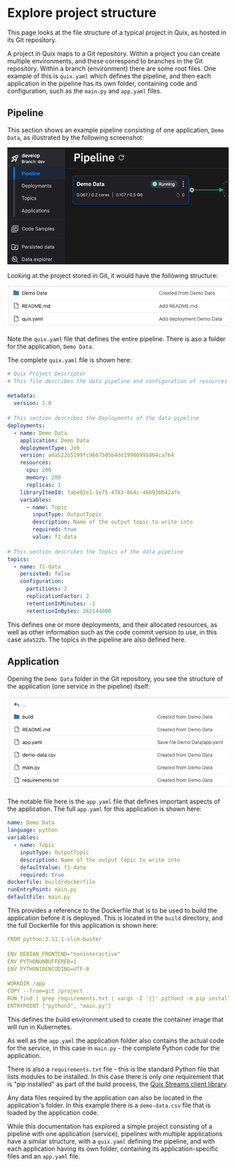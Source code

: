 # Explore project structure

This page looks at the file structure of a typical project in Quix, as hosted in its Git repository. 

A project in Quix maps to a Git repository. Within a project you can create multiple environments, and these correspond to branches in the Git repository. Within a branch (environment) there are some root files. One example of this is `quix.yaml` which defines the pipeline, and then each application in the pipeline has its own folder, containing code and configuration, such as the `main.py` and `app.yaml` files.

## Pipeline

This section shows an example pipeline consisting of one application, `Demo Data`, as illustrated by the following screenshot:

![Pipeline](../images/project-structure/pipeline.png)

Looking at the project stored in Git, it would have the following structure:

![Project structure](../images/project-structure/project-structure.png)

Note the `quix.yaml` file that defines the entire pipeline. There is aso a folder for the application, `Demo Data`.

The complete `quix.yaml` file is shown here:

``` yaml
# Quix Project Descriptor
# This file describes the data pipeline and configuration of resources of a Quix Project.

metadata:
  version: 1.0

# This section describes the Deployments of the data pipeline
deployments:
  - name: Demo Data
    application: Demo Data
    deploymentType: Job
    version: ada522b5199fc9667505b4dd19980995804ca764
    resources:
      cpu: 200
      memory: 200
      replicas: 1
    libraryItemId: 7abe02e1-1e75-4783-864c-46b930b42afe
    variables:
      - name: Topic
        inputType: OutputTopic
        description: Name of the output topic to write into
        required: true
        value: f1-data

# This section describes the Topics of the data pipeline
topics:
  - name: f1-data
    persisted: false
    configuration:
      partitions: 2
      replicationFactor: 2
      retentionInMinutes: -1
      retentionInBytes: 262144000
```

This defines one or more deployments, and their allocated resources, as well as other information such as the code commit version to use, in this case `ada522b`. The topics in the pipeline are also defined here.

## Application

Opening the `Demo Data` folder in the Git repository, you see the structure of the application (one service in the pipeline) itself:

![Application structure](../images/project-structure/app-structure.png)

The notable file here is the `app.yaml` file that defines important aspects of the application. The full `app.yaml` for this application is shown here:

``` yaml
name: Demo Data
language: python
variables:
  - name: Topic
    inputType: OutputTopic
    description: Name of the output topic to write into
    defaultValue: f1-data
    required: true
dockerfile: build/dockerfile
runEntryPoint: main.py
defaultFile: main.py
```

This provides a reference to the Dockerfile that is to be used to build the application before it is deployed. This is located in the `build` directory, and the full Dockerfile for this application is shown here:

``` yaml
FROM python:3.11.1-slim-buster

ENV DEBIAN_FRONTEND="noninteractive"
ENV PYTHONUNBUFFERED=1
ENV PYTHONIOENCODING=UTF-8

WORKDIR /app
COPY --from=git /project .
RUN find | grep requirements.txt | xargs -I '{}' python3 -m pip install -i http://pip-cache.pip-cache.svc.cluster.local/simple --trusted-host pip-cache.pip-cache.svc.cluster.local -r '{}' --extra-index-url https://pypi.org/simple --extra-index-url https://pkgs.dev.azure.com/quix-analytics/53f7fe95-59fe-4307-b479-2473b96de6d1/_packaging/public/pypi/simple/
ENTRYPOINT ["python3", "main.py"]
```

This defines the build environment used to create the container image that will run in Kubernetes.

As well as the `app.yaml` the application folder also contains the actual code for the service, in this case in `main.py` - the complete Python code for the application.

There is also a `requirements.txt` file - this is the standard Python file that lists modules to be installed. In this case there is only one requirement that is "pip installed" as part of the build process, the [Quix Streams client library](../quix-streams/quix-streams-intro.md).

Any data files required by the application can also be located in the application's folder. In this example there is a `demo-data.csv` file that is loaded by the application code.

While this documentation has explored a simple project consisting of a pipeline with one application (service), pipelines with multiple applications have a similar structure, with a `quix.yaml` defining the pipeline, and with each application having its own folder, containing its application-specific files and an `app.yaml` file. 
